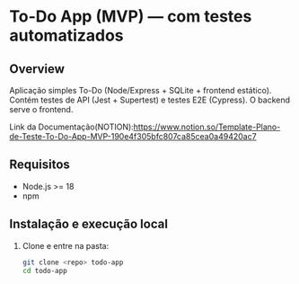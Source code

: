 # To-Do App (MVP) — com testes automatizados

## Overview
Aplicação simples To-Do (Node/Express + SQLite + frontend estático). Contém testes de API (Jest + Supertest) e testes E2E (Cypress). O backend serve o frontend.

Link da Documentação(NOTION):https://www.notion.so/Template-Plano-de-Teste-To-Do-App-MVP-190e4f305bfc807ca85cea0a49420ac7

## Requisitos
- Node.js >= 18
- npm

## Instalação e execução local
1. Clone e entre na pasta:
   ```bash
   git clone <repo> todo-app
   cd todo-app
